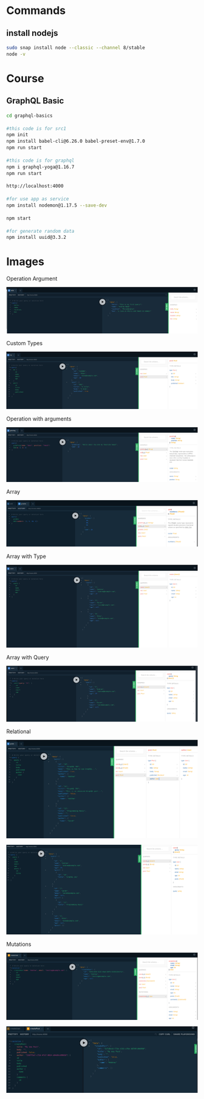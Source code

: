 # Commands

## install nodejs

```bash
sudo snap install node --classic --channel 8/stable
node -v
```

# Course 

## GraphQL Basic

```bash
cd graphql-basics

#this code is for src1
npm init
npm install babel-cli@6.26.0 babel-preset-env@1.7.0
npm run start

#this code is for graphql
npm i graphql-yoga@1.16.7
npm run start

http://localhost:4000

#for use app as service
npm install nodemon@1.17.5 --save-dev

npm start

#for generate random data
npm install uuid@3.3.2
```

# Images

Operation Argument

![Operation Argument](./img/Operation_Argument.png)

Custom Types

![Custom Types](./img/custom_types.png)

Operation with arguments

![Operation with arguments](./img/Operation_With_Arguments.png)

Array

![Array](./img/array.png)

Array with Type

![Array with Type](./img/array_user.png)

Array with Query

![Array with Query](./img/array_user_query.png)

Relational

![Relational 1](./img/Relational_1.png)

![Relational 2](./img/Relational_2.png)

Mutations

![Mutation](./img/Mutation.png)

![Mutation 2](./img/Mutation_2.png)